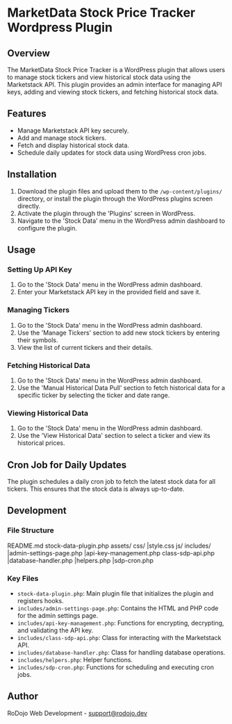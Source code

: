 # MarketData Stock Price Tracker Wordpress Plugin

## Overview

The MarketData Stock Price Tracker is a WordPress plugin that allows users to manage stock tickers and view historical stock data using the Marketstack API. This plugin provides an admin interface for managing API keys, adding and viewing stock tickers, and fetching historical stock data.

## Features

- Manage Marketstack API key securely.
- Add and manage stock tickers.
- Fetch and display historical stock data.
- Schedule daily updates for stock data using WordPress cron jobs.

## Installation

1. Download the plugin files and upload them to the `/wp-content/plugins/` directory, or install the plugin through the WordPress plugins screen directly.
2. Activate the plugin through the 'Plugins' screen in WordPress.
3. Navigate to the 'Stock Data' menu in the WordPress admin dashboard to configure the plugin.

## Usage

### Setting Up API Key

1. Go to the 'Stock Data' menu in the WordPress admin dashboard.
2. Enter your Marketstack API key in the provided field and save it.

### Managing Tickers

1. Go to the 'Stock Data' menu in the WordPress admin dashboard.
2. Use the 'Manage Tickers' section to add new stock tickers by entering their symbols.
3. View the list of current tickers and their details.

### Fetching Historical Data

1. Go to the 'Stock Data' menu in the WordPress admin dashboard.
2. Use the 'Manual Historical Data Pull' section to fetch historical data for a specific ticker by selecting the ticker and date range.

### Viewing Historical Data

1. Go to the 'Stock Data' menu in the WordPress admin dashboard.
2. Use the 'View Historical Data' section to select a ticker and view its historical prices.

## Cron Job for Daily Updates

The plugin schedules a daily cron job to fetch the latest stock data for all tickers. This ensures that the stock data is always up-to-date.

## Development

### File Structure
README.md 
stock-data-plugin.php
assets/ 
css/ 
    |style.css 
js/ 
includes/ 
    |admin-settings-page.php 
    |api-key-management.php class-sdp-api.php
    |database-handler.php 
    |helpers.php 
    |sdp-cron.php


### Key Files

- `stock-data-plugin.php`: Main plugin file that initializes the plugin and registers hooks.
- `includes/admin-settings-page.php`: Contains the HTML and PHP code for the admin settings page.
- `includes/api-key-management.php`: Functions for encrypting, decrypting, and validating the API key.
- `includes/class-sdp-api.php`: Class for interacting with the Marketstack API.
- `includes/database-handler.php`: Class for handling database operations.
- `includes/helpers.php`: Helper functions.
- `includes/sdp-cron.php`: Functions for scheduling and executing cron jobs.

## Author

RoDojo Web Development - [support@rodojo.dev](mailto:support@rodojo.dev)